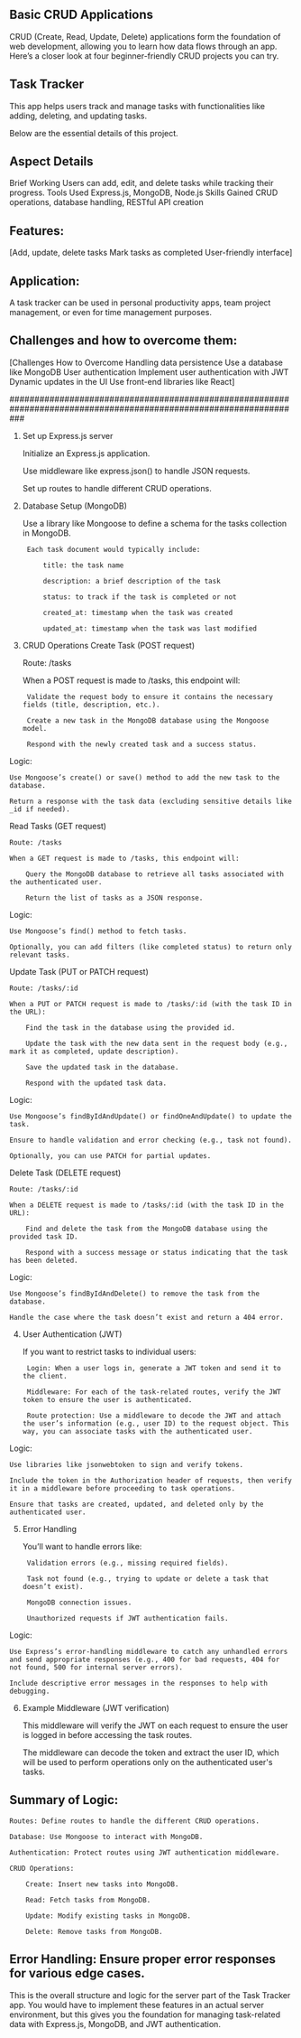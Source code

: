 ## Basic CRUD Applications

CRUD (Create, Read, Update, Delete) applications form the foundation of web development, allowing you to learn how data flows through an app. Here’s a closer look at four beginner-friendly CRUD projects you can try.

## Task Tracker

This app helps users track and manage tasks with functionalities like adding, deleting, and updating tasks.

Below are the essential details of this project.

## Aspect	                     Details

Brief Working	            Users can add, edit, and delete tasks while tracking their progress.
Tools Used	                Express.js, MongoDB, Node.js
Skills Gained	            CRUD operations, database handling, RESTful API creation

## Features:

[Add, update, delete tasks
Mark tasks as completed
User-friendly interface]

## Application: 
A task tracker can be used in personal productivity apps, team project management, or even for time management purposes.

## Challenges and how to overcome them:

[Challenges	How to Overcome
Handling data persistence	Use a database like MongoDB
User authentication	Implement user authentication with JWT
Dynamic updates in the UI	Use front-end libraries like React]



###################################################################################################################
1. Set up Express.js server

    Initialize an Express.js application.

    Use middleware like express.json() to handle JSON requests.

    Set up routes to handle different CRUD operations.

2. Database Setup (MongoDB)

    Use a library like Mongoose to define a schema for the tasks collection in MongoDB.

        Each task document would typically include:

            title: the task name

            description: a brief description of the task

            status: to track if the task is completed or not

            created_at: timestamp when the task was created

            updated_at: timestamp when the task was last modified

3. CRUD Operations
Create Task (POST request)

    Route: /tasks

    When a POST request is made to /tasks, this endpoint will:

        Validate the request body to ensure it contains the necessary fields (title, description, etc.).

        Create a new task in the MongoDB database using the Mongoose model.

        Respond with the newly created task and a success status.

Logic:

    Use Mongoose’s create() or save() method to add the new task to the database.

    Return a response with the task data (excluding sensitive details like _id if needed).

Read Tasks (GET request)

    Route: /tasks

    When a GET request is made to /tasks, this endpoint will:

        Query the MongoDB database to retrieve all tasks associated with the authenticated user.

        Return the list of tasks as a JSON response.

Logic:

    Use Mongoose’s find() method to fetch tasks.

    Optionally, you can add filters (like completed status) to return only relevant tasks.

Update Task (PUT or PATCH request)

    Route: /tasks/:id

    When a PUT or PATCH request is made to /tasks/:id (with the task ID in the URL):

        Find the task in the database using the provided id.

        Update the task with the new data sent in the request body (e.g., mark it as completed, update description).

        Save the updated task in the database.

        Respond with the updated task data.

Logic:

    Use Mongoose’s findByIdAndUpdate() or findOneAndUpdate() to update the task.

    Ensure to handle validation and error checking (e.g., task not found).

    Optionally, you can use PATCH for partial updates.

Delete Task (DELETE request)

    Route: /tasks/:id

    When a DELETE request is made to /tasks/:id (with the task ID in the URL):

        Find and delete the task from the MongoDB database using the provided task ID.

        Respond with a success message or status indicating that the task has been deleted.

Logic:

    Use Mongoose’s findByIdAndDelete() to remove the task from the database.

    Handle the case where the task doesn’t exist and return a 404 error.

4. User Authentication (JWT)

    If you want to restrict tasks to individual users:

        Login: When a user logs in, generate a JWT token and send it to the client.

        Middleware: For each of the task-related routes, verify the JWT token to ensure the user is authenticated.

        Route protection: Use a middleware to decode the JWT and attach the user’s information (e.g., user ID) to the request object. This way, you can associate tasks with the authenticated user.

Logic:

    Use libraries like jsonwebtoken to sign and verify tokens.

    Include the token in the Authorization header of requests, then verify it in a middleware before proceeding to task operations.

    Ensure that tasks are created, updated, and deleted only by the authenticated user.

5. Error Handling

    You’ll want to handle errors like:

        Validation errors (e.g., missing required fields).

        Task not found (e.g., trying to update or delete a task that doesn’t exist).

        MongoDB connection issues.

        Unauthorized requests if JWT authentication fails.

Logic:

    Use Express’s error-handling middleware to catch any unhandled errors and send appropriate responses (e.g., 400 for bad requests, 404 for not found, 500 for internal server errors).

    Include descriptive error messages in the responses to help with debugging.

6. Example Middleware (JWT verification)

    This middleware will verify the JWT on each request to ensure the user is logged in before accessing the task routes.

    The middleware can decode the token and extract the user ID, which will be used to perform operations only on the authenticated user's tasks.

## Summary of Logic:

    Routes: Define routes to handle the different CRUD operations.

    Database: Use Mongoose to interact with MongoDB.

    Authentication: Protect routes using JWT authentication middleware.

    CRUD Operations:

        Create: Insert new tasks into MongoDB.

        Read: Fetch tasks from MongoDB.

        Update: Modify existing tasks in MongoDB.

        Delete: Remove tasks from MongoDB.

  ##  Error Handling: Ensure proper error responses for various edge cases.

This is the overall structure and logic for the server part of the Task Tracker app. You would have to implement these features in an actual server environment, but this gives you the foundation for managing task-related data with Express.js, MongoDB, and JWT authentication.

